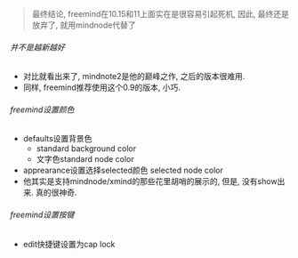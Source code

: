 > 最终结论, freemind在10.15和11上面实在是很容易引起死机, 因此, 最终还是放弃了, 就用mindnode代替了

###### 并不是越新越好

- 对比就看出来了, mindnote2是他的巅峰之作, 之后的版本很难用. 
- 同样, freemind推荐使用这个0.9的版本, 小巧.

###### freemind设置颜色

- defaults设置背景色
  - standard background color
  - 文字色standard node color
- apprearance设置选择selected颜色 selected node color
- 他其实是支持mindnode/xmind的那些花里胡哨的展示的, 但是, 没有show出来. 真的很神奇.

###### freemind设置按键

- edit快捷键设置为cap lock
